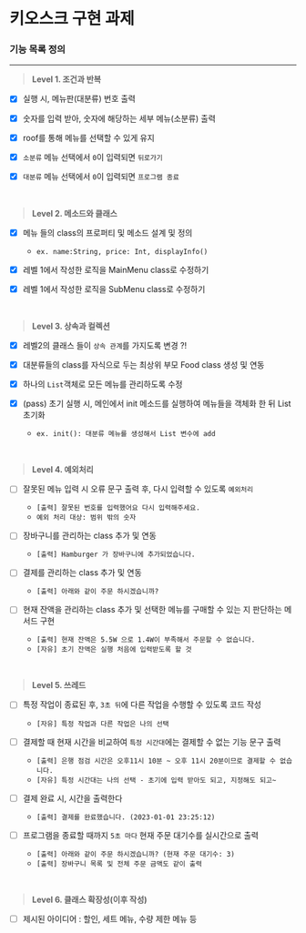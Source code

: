 # 키오스크 구현 과제

### 기능 목록 정의
___

> **Level 1. 조건과 반복**
- [x] 실행 시, 메뉴판(대분류) 번호 출력


- [x] 숫자를 입력 받아, 숫자에 해당하는 세부 메뉴(소분류) 출력


- [x] roof를 통해 메뉴를 선택할 수 있게 유지

 
- [x] `소분류` 메뉴 선택에서 `0`이 입력되면 `뒤로가기`


- [x] `대분류` 메뉴 선택에서 `0`이 입력되면 `프로그램 종료`

<br>

> **Level 2. 메소드와 클래스**
- [x] 메뉴 들의 class의 프로퍼티 및 메소드 설계 및 정의
  - `ex. name:String, price: Int, displayInfo()`


- [x] 레벨 1에서 작성한 로직을 MainMenu class로 수정하기


- [x] 레벨 1에서 작성한 로직을 SubMenu class로 수정하기

<br>

> **Level 3. 상속과 컬렉션**
- [x] 레벨2의 클래스 들이 `상속 관계`를 가지도록 변경 ?!


- [x] 대분류들의 class를 자식으로 두는 최상위 부모 Food class 생성 및 연동


- [x] 하나의 `List`객체로 모든 메뉴를 관리하도록 수정


- [x] (pass) 초기 실행 시, 메인에서 init 메소드를 실행하여 메뉴들을 객체화 한 뒤 List 초기화
    - `ex. init(): 대분류 메뉴를 생성해서 List 변수에 add`

<br>

> **Level 4. 예외처리**
- [ ] 잘못된 메뉴 입력 시 오류 문구 출력 후, 다시 입력할 수 있도록 `예외처리`
    - `[출력] 잘못된 번호를 입력했어요 다시 입력해주세요.`
    - `예외 처리 대상: 범위 밖의 숫자`


- [ ] 장바구니를 관리하는 class 추가 및 연동
  - `[출력] Hamburger 가 장바구니에 추가되었습니다.`


- [ ] 결제를 관리하는 class 추가 및 연동
  - `[출력] 아래와 같이 주문 하시겠습니까?`


- [ ] 현재 잔액을 관리하는 class 추가 및 선택한 메뉴를 구매할 수 있는 지 판단하는 메서드 구현
    - `[출력] 현재 잔액은 5.5W 으로 1.4W이 부족해서 주문할 수 없습니다.`
    - `[자유] 초기 잔액은 실행 처음에 입력받도록 할 것`


<br>

> **Level 5. 쓰레드**
- [ ] 특정 작업이 종료된 후, `3초 뒤`에 다른 작업을 수행할 수 있도록 코드 작성
    - `[자유] 특정 작업과 다른 작업은 나의 선택`


- [ ] 결제할 때 현재 시간을 비교하여 `특정 시간대`에는 결제할 수 없는 기능 문구 출력
    - `[출력] 은행 점검 시간은 오후11시 10분 ~ 오후 11시 20분이므로 결제할 수 없습니다.`
    - `[자유] 특정 시간대는 나의 선택 - 초기에 입력 받아도 되고, 지정해도 되고~`


- [ ] 결제 완료 시, 시간을 출력한다
    - `[출력] 결제를 완료했습니다. (2023-01-01 23:25:12)`


- [ ] 프로그램을 종료할 때까지 `5초 마다` 현재 주문 대기수를 실시간으로 출력
    - `[출력] 아래와 같이 주문 하시겠습니까? (현재 주문 대기수: 3)`
    - `[출력] 장바구니 목록 및 전체 주문 금액도 같이 출력`

<br>

> **Level 6. 클래스 확장성(이후 작성)**
- [ ] 제시된 아이디어 : 할인, 세트 메뉴, 수량 제한 메뉴 등

<br><br><br>